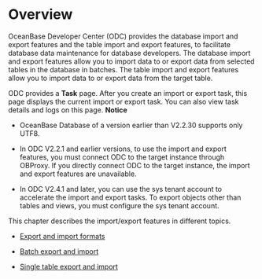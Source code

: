 Overview 
=============================

OceanBase Developer Center (ODC) provides the database import and export features and the table import and export features, to facilitate database data maintenance for database developers. The database import and export features allow you to import data to or export data from selected tables in the database in batches. The table import and export features allow you to import data to or export data from the target table. 

ODC provides a **Task** page. After you create an import or export task, this page displays the current import or export task. You can also view task details and logs on this page. 
**Notice**



* OceanBase Database of a version earlier than V2.2.30 supports only UTF8.

  

* In ODC V2.2.1 and earlier versions, to use the import and export features, you must connect ODC to the target instance through OBProxy. If you directly connect ODC to the target instance, the import and export features are unavailable.

  

* In ODC V2.4.1 and later, you can use the sys tenant account to accelerate the import and export tasks. To export objects other than tables and views, you must configure the sys tenant account.

  




This chapter describes the import/export features in different topics.

* [Export and import formats](../../../5.web-odc-user-guide/6.web-odc-use-tools/1.web-odc-data-export-and-import/3.web-odc-batch-export-and-import.md)

  

* [Batch export and import](../../../5.web-odc-user-guide/6.web-odc-use-tools/1.web-odc-data-export-and-import/3.web-odc-batch-export-and-import.md)

  

* [Single table export and import](../../../5.web-odc-user-guide/6.web-odc-use-tools/1.web-odc-data-export-and-import/4.web-odc-single-table-export-and-import.md)

  








